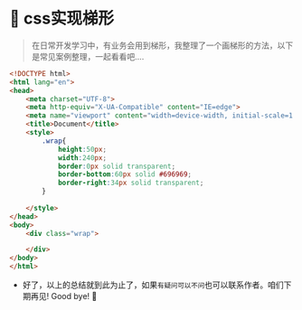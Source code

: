 # :watermelon: css实现梯形



>在日常开发学习中，有业务会用到梯形，我整理了一个画梯形的方法，以下是常见案例整理，一起看看吧....



```html
<!DOCTYPE html>
<html lang="en">
<head>
    <meta charset="UTF-8">
    <meta http-equiv="X-UA-Compatible" content="IE=edge">
    <meta name="viewport" content="width=device-width, initial-scale=1.0">
    <title>Document</title>
    <style>
        .wrap{
            height:50px;
            width:240px;
            border:0px solid transparent;
            border-bottom:60px solid #696969;
            border-right:34px solid transparent;
        }
        
    </style>
</head>
<body>
    <div class="wrap">

    </div>
</body>
</html>
```

* 好了，以上的总结就到此为止了，如果`有疑问可以不问`也可以联系作者。咱们下期再见! Good bye! 🌸
